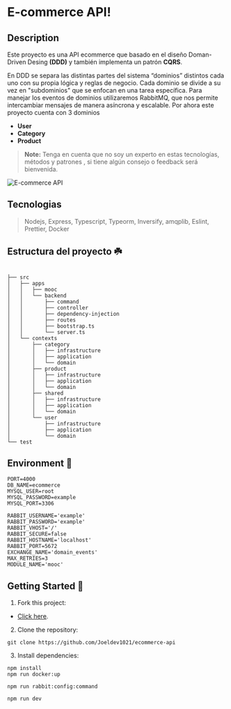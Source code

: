 # E-commerce API!
##  Description 

Este proyecto es una API ecommerce que basado en el diseño Doman-Driven Desing **(DDD)** y también implementa un patrón **CQRS**.

En DDD se separa las distintas partes del sistema “dominios” distintos cada uno con su propia lógica y reglas de negocio. Cada dominio se divide a su vez en "subdominios" que se enfocan en una tarea específica. Para manejar los eventos de dominios utilizaremos RabbitMQ, que nos permite intercambiar mensajes de manera asíncrona y escalable.
Por ahora  este proyecto cuenta con 3 dominios

-  **User**
-  **Category**
-  **Product**
  
> **Note:** Tenga en cuenta que no soy un experto en estas tecnologías, métodos y patrones , si tiene algún consejo o feedback será bienvenida.

![ E-commerce API](https://res.cloudinary.com/practicaldev/image/fetch/s--NIfW82Gj--/c_limit%2Cf_auto%2Cfl_progressive%2Cq_auto%2Cw_880/https://dev-to-uploads.s3.amazonaws.com/i/r8iufg4qjc63uu8jzf6y.jpg)

## Tecnologias

> Nodejs, Express, Typescript, Typeorm, Inversify, amqplib, Eslint, Prettier, Docker

##  Estructura del proyecto ☘️

```tree

├── src
│   ├── apps 
│   │   ├── mooc
│   │   └── backend
│   │       ├── command
│   │       ├── controller
│   │       ├── dependency-injection
│   │       ├── routes
│   │       ├── bootstrap.ts
│   │       └── server.ts
│   └── contexts
│       ├── category
│       │   ├── infrastructure
│       │   ├── application
│       │   └── domain
│       ├── product
│       │   ├── infrastructure
│       │   ├── application
│       │   └── domain
│       ├── shared
│       │   ├── infrastructure
│       │   ├── application
│       │   └── domain
│       └── user
│           ├── infrastructure
│           ├── application
│           └── domain
└── test
```

##  Environment 🔑
```
PORT=4000
DB_NAME=ecommerce
MYSQL_USER=root
MYSQL_PASSWORD=example
MYSQL_PORT=3306
```
```
RABBIT_USERNAME='example'
RABBIT_PASSWORD='example'
RABBIT_VHOST='/'
RABBIT_SECURE=false
RABBIT_HOSTNAME='localhost'
RABBIT_PORT=5672
EXCHANGE_NAME='domain_events'
MAX_RETRIES=3
MODULE_NAME='mooc'
````

##   Getting Started 🚀

1. Fork this project:

-   [Click here](https://github.com/Joeldev1021/ecommerce-api).

2.  Clone the repository:
```
git clone https://github.com/Joeldev1021/ecommerce-api
```
3. Install dependencies:
```
npm install
npm run docker:up

npm run rabbit:config:command

npm run dev 
```
